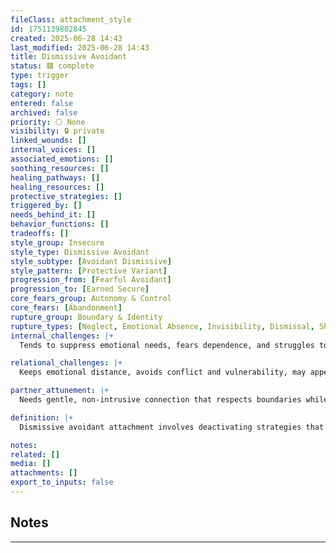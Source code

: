 ```yaml
---
fileClass: attachment_style
id: 1751139802845
created: 2025-06-28 14:43
last_modified: 2025-06-28 14:43
title: Dismissive Avoidant
status: 🟩 complete
type: trigger
tags: []
category: note
entered: false
archived: false
priority: ⚪ None
visibility: 🔒 private
linked_wounds: []
internal_voices: []
associated_emotions: []
soothing_resources: []
healing_pathways: []
healing_resources: []
protective_strategies: []
triggered_by: []
needs_behind_it: []
behavior_functions: []
tradeoffs: []
style_group: Insecure
style_type: Dismissive Avoidant
style_subtype: [Avoidant Dismissive]
style_pattern: [Protective Variant]
progression_from: [Fearful Avoidant]
progression_to: [Earned Secure]
core_fears_group: Autonomy & Control
core_fears: [Abandonment]
rupture_group: Boundary & Identity
rupture_types: [Neglect, Emotional Absence, Invisibility, Dismissal, Shaming, Overcontrol, Conditional Love]
internal_challenges: |+
  Tends to suppress emotional needs, fears dependence, and struggles to access or trust feelings. Often minimizes distress or rationalizes away pain.

relational_challenges: |+
  Keeps emotional distance, avoids conflict and vulnerability, may appear aloof, independent, or uninvested. Withdraws during emotional intensity.

partner_attunement: |+
  Needs gentle, non-intrusive connection that respects boundaries while offering safety. Responds to emotional steadiness and space-honoring gestures.

definition: |+
  Dismissive avoidant attachment involves deactivating strategies that minimize closeness and downplay emotional needs, often stemming from early emotional neglect.

notes: 
related: []
media: []
attachments: []
export_to_inputs: false
---
```


## Notes
---

